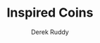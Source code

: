 ---
layout: video
title: Inspired Coins
video_source: 4_Coinstar_InspiredCoins.f4v
home: yes
author: Derek Ruddy
credits:
  - Pes, Director
  - Derek Ruddy, Producer
---